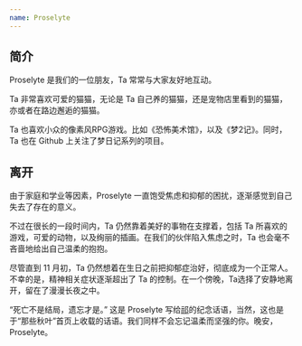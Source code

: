 ```yaml
---
name: Proselyte
---
```


## 简介

Proselyte 是我们的一位朋友，Ta 常常与大家友好地互动。

Ta 非常喜欢可爱的猫猫，无论是 Ta 自己养的猫猫，还是宠物店里看到的猫猫，亦或者在路边邂逅的猫猫。

Ta 也喜欢小众的像素风RPG游戏。比如《恐怖美术馆》，以及《梦2记》。同时，Ta 也在 Github 上关注了梦日记系列的项目。

## 离开

由于家庭和学业等因素，Proselyte 一直饱受焦虑和抑郁的困扰，逐渐感觉到自己失去了存在的意义。

不过在很长的一段时间内，Ta 仍然靠着美好的事物在支撑着，包括 Ta 所喜欢的游戏，可爱的动物，以及绚丽的插画。在我们的伙伴陷入焦虑之时，Ta 也会毫不吝啬地给出自己温柔的抱抱。

尽管直到 11 月初，Ta 仍然想着在生日之前把抑郁症治好，彻底成为一个正常人。不幸的是，精神相关症状逐渐超出了 Ta 的控制。在一个傍晚，Ta选择了安静地离开，留在了漫漫长夜之中。

“死亡不是结局，遗忘才是。” 这是 Proselyte 写给[祁](https://one-among.us/profile/qiqi233345)的纪念话语，当然，这也是于“那些秋叶”首页上收载的话语。我们同样不会忘记温柔而坚强的你。晚安，Proselyte。